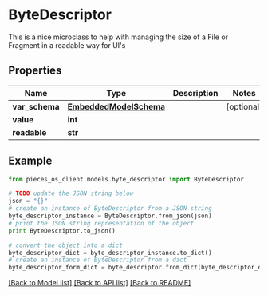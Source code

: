 # ByteDescriptor

This is a nice microclass to help with managing the size of a File or Fragment in a readable way for UI's

## Properties

Name | Type | Description | Notes
------------ | ------------- | ------------- | -------------
**var_schema** | [**EmbeddedModelSchema**](EmbeddedModelSchema.md) |  | [optional] 
**value** | **int** |  | 
**readable** | **str** |  | 

## Example

```python
from pieces_os_client.models.byte_descriptor import ByteDescriptor

# TODO update the JSON string below
json = "{}"
# create an instance of ByteDescriptor from a JSON string
byte_descriptor_instance = ByteDescriptor.from_json(json)
# print the JSON string representation of the object
print ByteDescriptor.to_json()

# convert the object into a dict
byte_descriptor_dict = byte_descriptor_instance.to_dict()
# create an instance of ByteDescriptor from a dict
byte_descriptor_form_dict = byte_descriptor.from_dict(byte_descriptor_dict)
```
[[Back to Model list]](../README.md#documentation-for-models) [[Back to API list]](../README.md#documentation-for-api-endpoints) [[Back to README]](../README.md)



